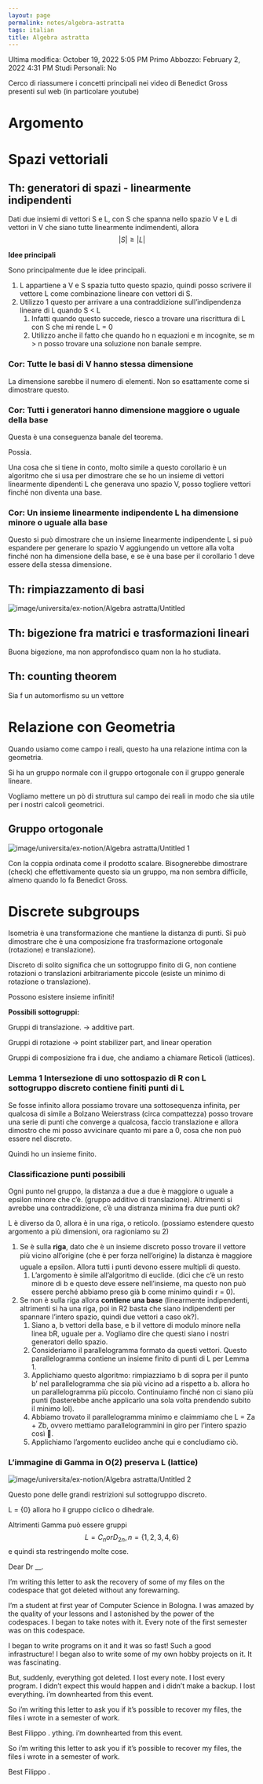 ```yaml
---
layout: page
permalink: notes/algebra-astratta
tags: italian
title: Algebra astratta
---
```


Ultima modifica: October 19, 2022 5:05 PM
Primo Abbozzo: February 2, 2022 4:31 PM
Studi Personali: No

Cerco di riassumere i concetti principali nei video di Benedict Gross presenti sul web (in particolare youtube)

# Argomento

# Spazi vettoriali

## Th: generatori di spazi - linearmente indipendenti

Dati due insiemi di vettori S e L, con S che spanna nello spazio V e L di vettori in V che siano tutte linearmente indimendenti, allora  $$|S| \geq |L|$$

**Idee principali**

Sono principalmente due le idee principali.

1. L appartiene a V e S spazia tutto questo spazio, quindi posso scrivere il vettore L come combinazione lineare con vettori di S.
2. Utilizzo 1 questo per arrivare a una contraddizione sull’indipendenza lineare di L quando S < L
    1. Infatti quando questo succede, riesco a trovare una riscrittura di L con S che mi rende L = 0
    2. Utilizzo anche il fatto che quando ho n equazioni e m incognite, se m > n posso trovare una soluzione non banale sempre.

### Cor: Tutte le basi di V hanno stessa dimensione

La dimensione sarebbe il numero di elementi. Non so esattamente come si dimostrare questo.

### Cor: Tutti i generatori hanno dimensione maggiore o uguale della base

Questa è una conseguenza banale del teorema.

Possia.

Una cosa che si tiene in conto, molto simile a questo corollario è un algoritmo che si usa per dimostrare che se ho un insieme di vettori linearmente dipendenti L che generava uno spazio V, posso togliere vettori finché non diventa una base.

### Cor: Un insieme linearmente indipendente L ha dimensione minore o uguale alla base

Questo si può dimostrare che un insieme linearmente indipendente L si può espandere per generare lo spazio V aggiungendo un vettore alla volta finché non ha dimensione della base, e se è una base per il corollario 1 deve essere della stessa dimensione.

## Th: rimpiazzamento di basi

<img src="/images/notes/image/universita/ex-notion/Algebra astratta/Untitled.png" alt="image/universita/ex-notion/Algebra astratta/Untitled">

## Th: bigezione fra matrici e trasformazioni lineari

Buona bigezione, ma non approfondisco quam non la ho studiata.

## Th: counting theorem

Sia f un automorfismo su un vettore

# Relazione con Geometria

Quando usiamo come campo i reali, questo ha una relazione intima con la geometria.

Si ha un gruppo normale con il gruppo ortogonale con il gruppo generale lineare.

Vogliamo mettere un pò di struttura sul campo dei reali in modo che sia utile per i nostri calcoli geometrici.

## Gruppo ortogonale

<img src="/images/notes/image/universita/ex-notion/Algebra astratta/Untitled 1.png" alt="image/universita/ex-notion/Algebra astratta/Untitled 1">

Con la coppia ordinata come il prodotto scalare. Bisognerebbe dimostrare (check) che effettivamente questo sia un gruppo, ma non sembra difficile, almeno quando lo fa Benedict Gross.

# Discrete subgroups

Isometria è una transformazione che mantiene la distanza di punti. Si può dimostrare che è una composizione fra trasformazione ortogonale (rotazione) e translazione).

Discreto di solito significa che un sottogruppo finito di G, non contiene rotazioni o translazioni arbitrariamente piccole (esiste un minimo di rotazione o translazione).

Possono esistere insieme infiniti!

**Possibili sottogruppi:**

Gruppi di translazione.  → additive part.

Gruppi di rotazione → point stabilizer part, and linear operation

Gruppi di composizione fra i due, che andiamo a chiamare Reticoli (lattices).

### Lemma 1 Intersezione di uno sottospazio di R con L sottogruppo discreto contiene finiti punti di L

Se fosse infinito allora possiamo trovare una sottosequenza infinita, per qualcosa di simile a Bolzano Weierstrass (circa compattezza) posso trovare una serie di punti che converge a qualcosa, faccio translazione e allora dimostro che mi posso avvicinare quanto mi pare a 0, cosa che non può essere nel discreto.

Quindi ho un insieme finito.

### Classificazione punti possibili

Ogni punto nel gruppo, la distanza a due a due è maggiore o uguale a epsilon minore che c’è. (gruppo additivo di translazione). Altrimenti si avrebbe una contraddizione, c’è una distranza minima fra due punti ok?

L è diverso da 0, allora è in una riga, o reticolo. (possiamo estendere questo argomento a più dimensioni, ora ragioniamo su 2)

1. Se è sulla **riga**, dato che è un insieme discreto posso trovare il vettore più vicino all’origine (che è per forza nell’origine) la distanza è maggiore uguale a epsilon. Allora tutti i punti devono essere multipli di questo.
    1. L’argomento è simile all’algoritmo di euclide. (dici che c’è un resto minore di b e questo deve essere nell’insieme, ma questo non può essere  perché abbiamo preso già b come minimo quindi r = 0).
2. Se non è sulla riga allora **contiene una base** (linearmente indipendenti, altrimenti si ha una riga, poi in R2 basta che siano indipendenti per spannare l’intero spazio, quindi due vettori a caso ok?).
    1. Siano a, b vettori della base, e b il vettore di modulo minore nella linea bR, uguale per a.
    Vogliamo dire che questi siano i nostri generatori dello spazio.
    2. Consideriamo il parallelogramma formato da questi vettori. Questo parallelogramma contiene un insieme finito di punti di L per Lemma 1.
    3. Applichiamo questo algoritmo: rimpiazziamo b di sopra per il punto b’ nel parallelogramma che sia più vicino ad a rispetto a b. allora ho un parallelogramma più piccolo. Continuiamo finché non ci siano più punti (basterebbe anche applicarlo una sola volta prendendo subito il minimo lol).
    4. Abbiamo trovato il parallelogramma minimo e claimmiamo che L = Za + Zb, ovvero mettiamo parallelogrammini in giro per l’intero spazio così 🙂.
    5. Applichiamo l’argomento euclideo anche qui e concludiamo ciò.

### L’immagine di Gamma  in O(2) preserva L (lattice)

<img src="/images/notes/image/universita/ex-notion/Algebra astratta/Untitled 2.png" alt="image/universita/ex-notion/Algebra astratta/Untitled 2">

Questo pone delle grandi restrizioni sul sottogruppo discreto.

L = {0} allora ho il gruppo ciclico o dihedrale.

Altrimenti Gamma può essere gruppi $$L = C_n or D_{2n}, n = \{1,2,3,4,6\}$$ e quindi sta restringendo molte cose.

Dear Dr __.

I’m writing this letter to ask the recovery of some of my files on the codespace that got deleted without any forewarning.

I’m a student at first year of Computer Science in Bologna. I was amazed by the quality of your lessons and I astonished by the power of the codespaces. I began to take notes with it. Every note of the first semester was on this codespace.

I began to write programs on it and it was so fast! Such a good infrastructure! I began also to write some of my own hobby projects on it. It was fascinating.

But, suddenly, everything got deleted. I lost every note. I lost every program. I didn’t expect this would happen and i didn’t make a backup. I lost everything. i’m downhearted from this event.

So i’m writing this letter to ask you if it’s possible to recover my files, the files i wrote in a semester of work.

Best Filippo .
ything. i’m downhearted from this event.

So i’m writing this letter to ask you if it’s possible to recover my files, the files i wrote in a semester of work.

Best Filippo .